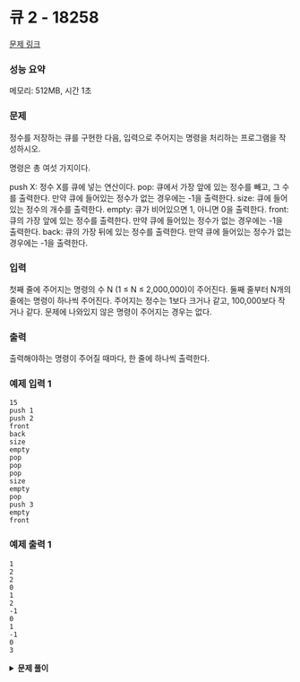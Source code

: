 # 큐 2 - 18258

[문제 링크](https://www.acmicpc.net/problem/18258)

### 성능 요약

메모리: 512MB, 시간 1초

### 문제

정수를 저장하는 큐를 구현한 다음, 입력으로 주어지는 명령을 처리하는 프로그램을 작성하시오.

명령은 총 여섯 가지이다.

push X: 정수 X를 큐에 넣는 연산이다.
pop: 큐에서 가장 앞에 있는 정수를 빼고, 그 수를 출력한다. 만약 큐에 들어있는 정수가 없는 경우에는 -1을 출력한다.
size: 큐에 들어있는 정수의 개수를 출력한다.
empty: 큐가 비어있으면 1, 아니면 0을 출력한다.
front: 큐의 가장 앞에 있는 정수를 출력한다. 만약 큐에 들어있는 정수가 없는 경우에는 -1을 출력한다.
back: 큐의 가장 뒤에 있는 정수를 출력한다. 만약 큐에 들어있는 정수가 없는 경우에는 -1을 출력한다.

### 입력

첫째 줄에 주어지는 명령의 수 N (1 ≤ N ≤ 2,000,000)이 주어진다. 둘째 줄부터 N개의 줄에는 명령이 하나씩 주어진다. 주어지는 정수는 1보다 크거나 같고, 100,000보다 작거나 같다. 문제에 나와있지 않은 명령이 주어지는 경우는 없다.

### 출력

출력해야하는 명령이 주어질 때마다, 한 줄에 하나씩 출력한다.

### 예제 입력 1

```
15
push 1
push 2
front
back
size
empty
pop
pop
pop
size
empty
pop
push 3
empty
front
```

### 예제 출력 1

```
1
2
2
0
1
2
-1
0
1
-1
0
3
```

<details><summary><b>문제 풀이</b></summary>
<div markdown="1">

### 실패

```js
const [n, ...input] = require("fs")
  // 백준 제출 시 './input.txt'를 '/dev/stdin'으로 변경
  .readFileSync("./input.txt")
  .toString()
  .trim()
  .split("\n");

// 내 제출

function Solution(n, commands) {
  const queue = [];
  const result = [];

  for (let i = 0; i < n; i++) {
    switch (commands[i]) {
      case "pop":
        result.push(queue.shift() || -1);
        break;
      case "size":
        result.push(queue.length);
        break;
      case "empty":
        result.push(queue.length ? 1 : 0);
        break;
      case "front":
        result.push(queue[0] || -1);
        break;
      case "back":
        result.push(queue[queue.length - 1] || -1);
        break;
      default:
        queue.push(commands[i].split(" ")[1]);
    }
  }

  console.log(result.join("\n"));
}

Solution(n, input);
```

- 10828 스택을 풀이했던 방식대로 객체를 이용하는 방법과 스위치문을 이용하는 방법을 사용했는데, 시간초과가 났다.
- 큐를 이용할 때, shift(), push()등을 이용할 때 연산 시간이 많이 걸리는 듯하다...

### Solution

- [JS 알고리즘 구현: 큐(Queue) 구현 vs Array 메서드(shift, splice) 사용했을때 속도 비교](https://velog.io/@grap3fruit/JS-%EC%95%8C%EA%B3%A0%EB%A6%AC%EC%A6%98-%EA%B5%AC%ED%98%84-%ED%81%90Queue-%EA%B5%AC%ED%98%84%ED%96%88%EC%9D%84%EB%95%8C-vs-Array-%EB%A9%94%EC%84%9C%EB%93%9Cshift-splice-%EC%82%AC%EC%9A%A9%ED%96%88%EC%9D%84%EB%95%8C-%EC%86%8D%EB%8F%84-%EB%B9%84%EA%B5%90)

위 글을 참고해서 직접 큐를 직접 구현해서 문제를 해결했다.

```js
class Node {
  constructor(item) {
    this.item = item;
    this.next = null;
  }
}

class Queue {
  constructor() {
    this.head = null;
    this.tail = null;
    this.length = 0;
  }

  push(item) {
    const node = new Node(item);
    if (!this.head) {
      this.head = node;
      this.head.next = this.tail;
    } else this.tail.next = node;

    this.tail = node;
    this.length++;
  }

  size() {
    return this.length;
  }

  pop() {
    if (this.length > 2) {
      const popedItem = this.head.item;
      const newHead = this.head.next;
      this.head = newHead;
      this.length--;
      return popedItem;
    }
    if (this.length === 2) {
      const popedItem = this.head.item;
      const newHead = this.head.next;
      this.head = newHead;
      this.tail = newHead;
      this.length--;
      return popedItem;
    }
    if (this.length === 1) {
      const popedItem = this.head.item;
      this.head = null;
      this.tail = null;
      this.length--;
      return popedItem;
    }
    return -1;
  }

  empty() {
    return this.length ? 0 : 1;
  }

  front() {
    return this.length ? this.head.item : -1;
  }

  back() {
    return this.length ? this.tail.item : -1;
  }
}

function Solution(commands) {
  const queue = new Queue();
  let result = "";

  commands.forEach((commandline) => {
    const [command, value] = commandline.split(" ");
    if (command === "push") return queue[command](value);
    result += `${queue[command]()}\n`;
  });

  console.log(result.trim());
}

Solution(input);
```

- 다른 언어는 쉽게 풀 수 있던 것 같은데, 자바스크립트는 시간복잡도 O(1)을 보장하는 내장 라이브러리가 없어서 큐를 구현해야 했다.
- 실제로 위의 링크를 걸어놓은 글에서 자세히 볼 수 있고, 구현한다면 속도 차이는 엄청났다.

```js
class Node {
  constructor(item) {
    this.item = item;
    this.next = null;
  }
}
```

- 큐에 들어갈 각 노드를 표현한 클래스
- item을 인자로 받고 큐에 linked list 방식으로 item을 받게 된다.

```js
class Queue {
  constructor() {
    this.head = null;
    this.tail = null;
    this.length = 0;
  }
```

- 큐라는 클래스를 생성한다.
- 큐의 맨 앞으로 표현한 head, 맨 뒤 tail, 큐의 길이를 표현한 length를 가진다.

```js
push(item) {
  const node = new Node(item);
  if (!this.head) {
    this.head = node;
    this.head.next = this.tail;
  } else this.tail.next = node;

  this.tail = node;
  this.length++;
}
```

- push를 할 때 위에서 만들었던 클래스를 이용해 노드를 하나 만든다.
- 큐의 head가 비어있다면 head에 노드를 넣어준다.
- tail부분에도 노드를 넣어주고, head가 있을 때 head의 next에 tail을 넣어준다.

```bash
Queue {
  head: Node { item: '1', next: Node { item: '2', next: null } },
  tail: Node { item: '2', next: null },
  length: 2
}
```

- 이러한 모습을 띠게 된다.

```js
pop() {
  if (this.length > 2) {
    const popedItem = this.head.item;
    const newHead = this.head.next;
    this.head = newHead;
    this.length--;
    return popedItem;
  }
  if (this.length === 2) {
    const popedItem = this.head.item;
    const newHead = this.head.next;
    this.head = newHead;
    this.tail = newHead;
    this.length--;
    return popedItem;
  }
  if (this.length === 1) {
    const popedItem = this.head.item;
    this.head = null;
    this.tail = null;
    this.length--;
    return popedItem;
  }
  return -1;
}
```

- pop메서드의 경우 조건에 따라 달리 해줘야 한다.
- 길이가 2이상이라면 head의 next에 있는 노드를 head로 바꿔준다.
- 길이가 2라면 head와 tail을 모두 head의 next에 있는 노드로 바꿔준다.
- 길이가 1이라면 pop을 진행하면 큐가 비어야 하므로 null로 만들어준다.
- 현재 head의 맨 앞에 위치한 item을 반환한다.
- 큐가 비어있다면 -1을 반환한다.

</div>
</details>

